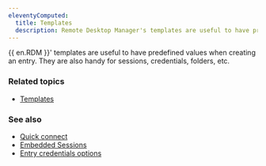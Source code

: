 ```yaml
---
eleventyComputed:
  title: Templates
  description: Remote Desktop Manager's templates are useful to have predefined values when creating an entry. They are also handy for sessions, credentials, folders, etc.
---
```


{{ en.RDM }}' templates are useful to have predefined values when creating an entry. They are also handy for sessions, credentials, folders, etc.

### Related topics  

* [Templates](https://docs.devolutions.net/rdm/windows/commands/file/templates/)

### See also  

* [Quick connect](https://docs.devolutions.net/rdm/windows/commands/view/view/quick-connect/)  
* [Embedded Sessions](https://docs.devolutions.net/rdm/windows/user-interface/content-area/embedded-sessions/)  
* [Entry credentials options](https://docs.devolutions.net/rdm/windows/commands/edit/entries/entry-credentials-options/)